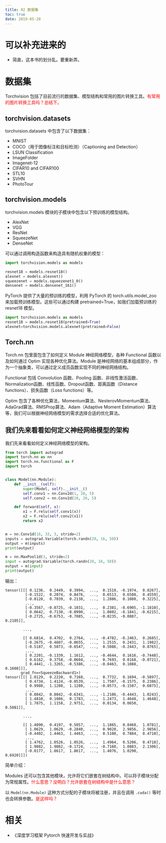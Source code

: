 ```yaml
---
title: 02 数据集
toc: true
date: 2019-05-28
---
```

# 可以补充进来的

- 简直，这本书的划分乱。要重新弄。


# 数据集

Torchvision 包括了目前流行的数据集、模型结构和常用的图片转换工具。<span style="color:red;">有常用的图片转换工具吗？总结下。</span>

## torchvision.datasets

torchvision.datasets 中包含了以下数据集：

- MNIST
- COCO（用于图像标注和目标检测）（Captioning and Detection）
- LSUN Classification
- ImageFolder
- Imagenet-12
- CIFAR10 and CIFAR100
- STL10
- SVHN
- PhotoTour


## torchvision.models

torchvision.models 模块的子模块中包含以下预训练的模型结构。

- AlexNet
- VGG
- ResNet
- SqueezeNet
- DenseNet



可以通过调用构造函数来构造具有随机权重的模型：

```py
import torchvision.models as models

resnet18 = models.resnet18()
alexnet = models.alexnet()
squeezenet = models.squeezenet1_0()
densenet = models.densenet_161()
```

PyTorch 提供了大量的预训练的模型，利用 PyTorch 的 torch.utils.model_zoo 来加载预训练模型。这些可以通过构建 pretrained=True，如我们加载预训练的 resnet18 模型。

```py
import torchvision.models as models
resnet18 = models.resnet18(pretrained=True)
alexnet=torchvision.models.alexnet(pretrained=False)
```

## Torch.nn

Torch.nn 包里面包含了如何定义 Module 神经网络模型，各种 Functional 函数以及如何通过 Optim 实现各种优化算法。Module 是神经网络的基本组成部分，作为一个抽象类，可以通过定义成员函数实现不同的神经网络结构。

Functional 包括 Convolution 函数、Pooling 函数、非线性激活函数、Normalization函数、线性函数、Dropout函数、距离函数（Distance functions）、损失函数（Loss functions）等。

Optim 包含了各种优化算法，Momentum算法、NesterovMomentum算法、AdaGrad算法、RMSProp算法、Adam（Adaptive Moment Estimation）算法等，我们可以根据神经网络模型的需求选择合适的优化算法。

## 我们先来看看如何定义神经网络模型的架构



我们先来看看如何定义神经网络模型的架构。

```py
from torch import autograd
import torch.nn as nn
import torch.nn.functional as F
import torch


class Model(nn.Module):
    def __init__(self):
        super(Model, self).__init__()
        self.conv1 = nn.Conv2d(1, 20, 5)
        self.conv2 = nn.Conv2d(20, 20, 5)

    def forward(self, x):
        x1 = F.relu(self.conv1(x))
        x2 = F.relu(self.conv2(x1))
        return x2


m = nn.Conv1d(16, 33, 3, stride=2)
inputs = autograd.Variable(torch.randn(20, 16, 50))
output = m(inputs)
print(output)

m = nn.MaxPool1d(3, stride=2)
input = autograd.Variable(torch.randn(20, 16, 50))
output = m(input)
print(output)
```

输出：

```
tensor([[[ 0.1236,  0.2449,  0.3994,  ...,  0.1510, -0.1974,  0.8267],
         [-0.1522,  0.2074,  0.8476,  ...,  0.6513,  0.6508,  0.4559],
         [-0.0128,  0.7039,  0.2138,  ...,  1.2886,  0.1088,  0.3225],
         ...,
         [-0.3567, -0.0725, -0.1031,  ...,  0.2381, -0.6905, -1.1810],
         [ 0.0642,  0.7130, -0.0990,  ...,  1.0802, -0.1841, -0.6215],
         [-0.2725, -0.6753, -0.7085,  ..., -0.0235, -0.0887,  0.2105]],

        ...,

        [[ 0.6814,  0.4702,  0.2764,  ..., -0.4782, -0.2463,  0.2685],
         [-0.2675, -0.4607, -0.0655,  ...,  1.2515,  0.2431,  1.1982],
         [-0.5187,  0.5073, -0.6547,  ...,  0.5086, -0.2443,  0.8765],
         ...,
         [ 0.2201, -0.1339,  1.1612,  ..., -0.4644,  0.1616, -0.7448],
         [ 0.6162,  0.3758, -0.0604,  ...,  0.7693,  0.0168, -0.0721],
         [ 0.4441, -1.3265, -0.5386,  ..., -0.0463,  0.1088,  0.1608]]],
       grad_fn=<SqueezeBackward1>)
tensor([[[ 1.0129,  0.2220,  0.7168,  ...,  0.7732,  0.1694, -0.5897],
         [ 0.4734,  1.4124, -0.0539,  ...,  1.7507, -0.1575,  0.2386],
         [ 0.9980,  1.1280,  1.1280,  ..., -0.0573, -0.1587,  0.6075],
         ...,
         [ 0.8042,  0.8042, -0.6341,  ..., -1.2106, -0.4443,  1.0243],
         [ 1.4810,  0.1086,  0.1783,  ...,  1.2473,  1.4648,  1.4648],
         [ 1.7875,  1.1158,  2.9751,  ...,  0.0134,  0.0650,  0.5081]],

        ...,

        [[ 1.4090,  0.4197,  0.5057,  ...,  1.1865,  0.8468,  1.0781],
         [ 1.0629,  1.0629, -0.2840,  ...,  0.9020,  2.9856,  2.9856],
         [-0.4402,  1.4463,  1.4463,  ...,  0.5108,  0.7884,  0.4710],
         ...,
         [ 1.4762,  1.0526,  1.0526,  ...,  1.4964,  0.5206,  0.4718],
         [ 1.9082,  1.9082, -0.1724,  ..., -0.7160,  1.0883,  2.1306],
         [-0.0177,  1.8617,  1.8617,  ...,  1.4076,  1.0290,  0.6920]]])
```

简单介绍：

Modules 还可以包含其他模块，允许将它们嵌套在树结构中。可以将子模块分配为常规属性。<span style="color:red;">什么意思？没明白？允许嵌套在树结构中是什么意思？</span>

以 `Model(nn.Module)` 这种方式分配的子模块将被注册，并且在调用 `.cuda()` 等时也会转换参数。<span style="color:red;">是这样吗？</span>



# 相关

- 《深度学习框架 Pytorch 快速开发与实战》
